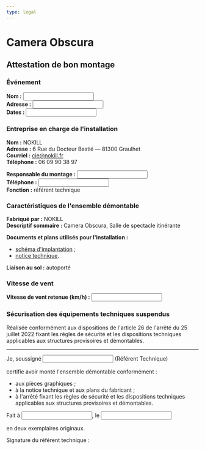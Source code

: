 ```yaml
---
type: legal
---
```


# Camera Obscura

## Attestation de bon montage

### Événement

**Nom :** <input>  
**Adresse :** <input>  
**Dates :** <input>  

### Entreprise en charge de l'installation

**Nom :** NOKILL  
**Adresse :** 6 Rue du Docteur Bastié — 81300 Graulhet  
**Courriel :** cie@nokill.fr  
**Téléphone :** 06 09 90 38 97

**Responsable du montage :** <input>  
**Téléphone :** <input>  
**Fonction :** référent technique

### Caractéristiques de l'ensemble démontable

**Fabriqué par :** NOKILL  
**Descriptif sommaire :** Camera Obscura, Salle de spectacle itinérante

**Documents et plans utilisés pour l'installation :**

- [schéma d'implantation](../technique/implantation.md) ;
- [notice technique](/notice-technique.md).

**Liaison au sol :** autoporté

### Vitesse de vent

**Vitesse de vent retenue (km/h) :** <input>

### Sécurisation des équipements techniques suspendus

Réalisée conformément aux dispositions de l'article 26 de l'arrêté du 25 juillet 2022 fixant les règles de sécurité et les dispositions techniques applicables aux structures provisoires et démontables.

---

Je, soussigné <input> (Référent Technique)

certifie avoir monté l'ensemble démontable conformément :

- aux pièces graphiques ;
- à la notice technique et aux plans du fabricant ;
- à l'arrêté fixant les règles de sécurité et les dispositions techniques applicables aux structures provisoires et démontables.


Fait à <input>, le <input>

en deux exemplaires originaux.

Signature du référent technique :

